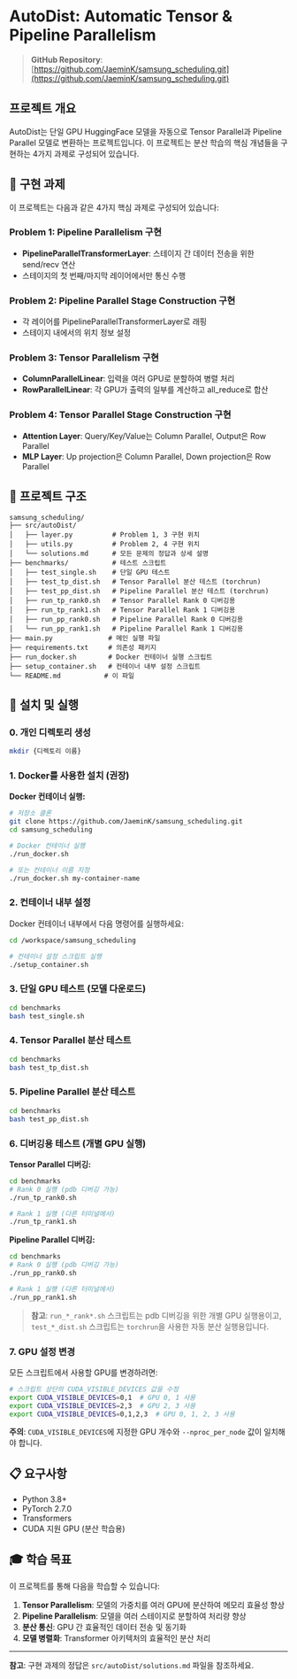 # AutoDist: Automatic Tensor & Pipeline Parallelism

> **GitHub Repository**: [https://github.com/JaeminK/samsung_scheduling.git](https://github.com/JaeminK/samsung_scheduling.git)

## 프로젝트 개요

AutoDist는 단일 GPU HuggingFace 모델을 자동으로 Tensor Parallel과 Pipeline Parallel 모델로 변환하는 프로젝트입니다. 이 프로젝트는 분산 학습의 핵심 개념들을 구현하는 4가지 과제로 구성되어 있습니다.

## 🎯 구현 과제

이 프로젝트는 다음과 같은 4가지 핵심 과제로 구성되어 있습니다:



### Problem 1: Pipeline Parallelism 구현
- **PipelineParallelTransformerLayer**: 스테이지 간 데이터 전송을 위한 send/recv 연산
- 스테이지의 첫 번째/마지막 레이어에서만 통신 수행

### Problem 2: Pipeline Parallel Stage Construction 구현
- 각 레이어를 PipelineParallelTransformerLayer로 래핑
- 스테이지 내에서의 위치 정보 설정

### Problem 3: Tensor Parallelism 구현
- **ColumnParallelLinear**: 입력을 여러 GPU로 분할하여 병렬 처리
- **RowParallelLinear**: 각 GPU가 출력의 일부를 계산하고 all_reduce로 합산

### Problem 4: Tensor Parallel Stage Construction 구현
- **Attention Layer**: Query/Key/Value는 Column Parallel, Output은 Row Parallel
- **MLP Layer**: Up projection은 Column Parallel, Down projection은 Row Parallel



## 📁 프로젝트 구조

```
samsung_scheduling/
├── src/autoDist/
│   ├── layer.py          # Problem 1, 3 구현 위치
│   ├── utils.py          # Problem 2, 4 구현 위치
│   └── solutions.md      # 모든 문제의 정답과 상세 설명
├── benchmarks/           # 테스트 스크립트
│   ├── test_single.sh    # 단일 GPU 테스트
│   ├── test_tp_dist.sh   # Tensor Parallel 분산 테스트 (torchrun)
│   ├── test_pp_dist.sh   # Pipeline Parallel 분산 테스트 (torchrun)
│   ├── run_tp_rank0.sh   # Tensor Parallel Rank 0 디버깅용
│   ├── run_tp_rank1.sh   # Tensor Parallel Rank 1 디버깅용
│   ├── run_pp_rank0.sh   # Pipeline Parallel Rank 0 디버깅용
│   └── run_pp_rank1.sh   # Pipeline Parallel Rank 1 디버깅용
├── main.py              # 메인 실행 파일
├── requirements.txt     # 의존성 패키지
├── run_docker.sh        # Docker 컨테이너 실행 스크립트
├── setup_container.sh   # 컨테이너 내부 설정 스크립트
└── README.md           # 이 파일
```

## 🚀 설치 및 실행

### 0. 개인 디렉토리 생성
```bash
mkdir {디렉토리 이름}
```

### 1. Docker를 사용한 설치 (권장)

**Docker 컨테이너 실행:**
```bash
# 저장소 클론
git clone https://github.com/JaeminK/samsung_scheduling.git
cd samsung_scheduling

# Docker 컨테이너 실행
./run_docker.sh

# 또는 컨테이너 이름 지정
./run_docker.sh my-container-name
```

### 2. 컨테이너 내부 설정

Docker 컨테이너 내부에서 다음 명령어를 실행하세요:

```bash
cd /workspace/samsung_scheduling

# 컨테이너 설정 스크립트 실행
./setup_container.sh
```

### 3. 단일 GPU 테스트 (모델 다운로드)

```bash
cd benchmarks
bash test_single.sh
```

### 4. Tensor Parallel 분산 테스트

```bash
cd benchmarks
bash test_tp_dist.sh
```

### 5. Pipeline Parallel 분산 테스트

```bash
cd benchmarks
bash test_pp_dist.sh
```

### 6. 디버깅용 테스트 (개별 GPU 실행)

**Tensor Parallel 디버깅:**
```bash
cd benchmarks
# Rank 0 실행 (pdb 디버깅 가능)
./run_tp_rank0.sh

# Rank 1 실행 (다른 터미널에서)
./run_tp_rank1.sh
```

**Pipeline Parallel 디버깅:**
```bash
cd benchmarks
# Rank 0 실행 (pdb 디버깅 가능)
./run_pp_rank0.sh

# Rank 1 실행 (다른 터미널에서)
./run_pp_rank1.sh
```

> **참고**: `run_*_rank*.sh` 스크립트는 pdb 디버깅을 위한 개별 GPU 실행용이고, `test_*_dist.sh` 스크립트는 `torchrun`을 사용한 자동 분산 실행용입니다.

### 7. GPU 설정 변경

모든 스크립트에서 사용할 GPU를 변경하려면:

```bash
# 스크립트 상단의 CUDA_VISIBLE_DEVICES 값을 수정
export CUDA_VISIBLE_DEVICES=0,1  # GPU 0, 1 사용
export CUDA_VISIBLE_DEVICES=2,3  # GPU 2, 3 사용
export CUDA_VISIBLE_DEVICES=0,1,2,3  # GPU 0, 1, 2, 3 사용
```

**주의**: `CUDA_VISIBLE_DEVICES`에 지정한 GPU 개수와 `--nproc_per_node` 값이 일치해야 합니다.

## 📋 요구사항

- Python 3.8+
- PyTorch 2.7.0
- Transformers
- CUDA 지원 GPU (분산 학습용)

## 🎓 학습 목표

이 프로젝트를 통해 다음을 학습할 수 있습니다:

1. **Tensor Parallelism**: 모델의 가중치를 여러 GPU에 분산하여 메모리 효율성 향상
2. **Pipeline Parallelism**: 모델을 여러 스테이지로 분할하여 처리량 향상
3. **분산 통신**: GPU 간 효율적인 데이터 전송 및 동기화
4. **모델 병렬화**: Transformer 아키텍처의 효율적인 분산 처리


---

**참고**: 구현 과제의 정답은 `src/autoDist/solutions.md` 파일을 참조하세요.

